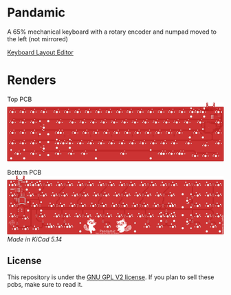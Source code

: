 # Pandamic
A 65% mechanical keyboard with a rotary encoder and numpad moved to the left (not mirrored)

[Keyboard Layout Editor](http://www.keyboard-layout-editor.com/#/gists/109887f27b486985edc4fb8d0afd7937)

# Renders
Top PCB
![Top](https://github.com/swiftrax/Pandamic/blob/master/Images/top.svg)

Bottom PCB
![Bottom](https://github.com/swiftrax/Pandamic/blob/master/Images/bottom.svg)
*Made in KiCad 5.14*

## License

This repository is under the [GNU GPL V2 license](https://github.com/swiftrax/Pandamic/blob/master/LICENSE). If you plan to sell these pcbs, make sure to read it.
